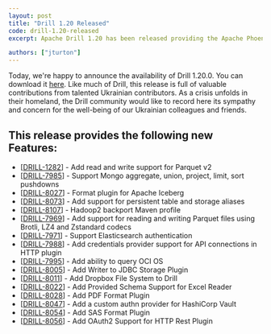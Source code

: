 ```yaml
---
layout: post
title: "Drill 1.20 Released"
code: drill-1.20-released
excerpt: Apache Drill 1.20 has been released providing the Apache Phoenix storage plugin with impersonation support, the Apache Iceberg format plugin, expanded push down support for MongoDB, persistent table and storage aliases, a release for Hadoop 2 environments, write support in the JDBC storage plugin, SAS and PDF format plugins, pagination and OAuth support in the HTTP storage plugin, a HashiCorp Vault authentication and credential storage providers and read/write support for all compression codecs and both format versions of Parquet.

authors: ["jturton"]
---
```


Today, we're happy to announce the availability of Drill 1.20.0. You can download it [here](https://drill.apache.org/download/). Like much of Drill, this release is full of valuable contributions from talented Ukrainian contributors. As a crisis unfolds in their homeland, the Drill community would like to record here its sympathy and concern for the well-being of our Ukrainian colleagues and friends.

## This release provides the following new Features:

* [[DRILL-1282](https://issues.apache.org/jira/browse/DRILL-1282)] - Add read and write support for Parquet v2
* [[DRILL-7985](https://issues.apache.org/jira/browse/DRILL-7985)] - Support Mongo aggregate, union, project, limit, sort pushdowns
* [[DRILL-8027](https://issues.apache.org/jira/browse/DRILL-8027)] - Format plugin for Apache Iceberg
* [[DRILL-8073](https://issues.apache.org/jira/browse/DRILL-8073)] - Add support for persistent table and storage aliases
* [[DRILL-8107](https://issues.apache.org/jira/browse/DRILL-8107)] - Hadoop2 backport Maven profile
* [[DRILL-7969](https://issues.apache.org/jira/browse/DRILL-7969)] - Add support for reading and writing Parquet files using Brotli, LZ4 and Zstandard codecs
* [[DRILL-7971](https://issues.apache.org/jira/browse/DRILL-7971)] - Support Elasticsearch authentication
* [[DRILL-7988](https://issues.apache.org/jira/browse/DRILL-7988)] - Add credentials provider support for API connections in HTTP plugin
* [[DRILL-7995](https://issues.apache.org/jira/browse/DRILL-7995)] - Add ability to query OCI OS
* [[DRILL-8005](https://issues.apache.org/jira/browse/DRILL-8005)] - Add Writer to JDBC Storage Plugin 
* [[DRILL-8011](https://issues.apache.org/jira/browse/DRILL-8011)] - Add Dropbox File System to Drill
* [[DRILL-8022](https://issues.apache.org/jira/browse/DRILL-8022)] - Add Provided Schema Support for Excel Reader
* [[DRILL-8028](https://issues.apache.org/jira/browse/DRILL-8028)] - Add PDF Format Plugin
* [[DRILL-8047](https://issues.apache.org/jira/browse/DRILL-8047)] - Add a custom authn provider for HashiCorp Vault
* [[DRILL-8054](https://issues.apache.org/jira/browse/DRILL-8054)] - Add SAS Format Plugin
* [[DRILL-8056](https://issues.apache.org/jira/browse/DRILL-8056)] - Add OAuth2 Support for HTTP Rest Plugin
